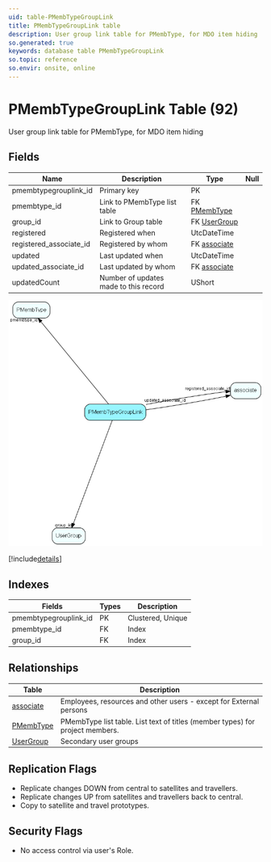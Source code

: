 ```yaml
---
uid: table-PMembTypeGroupLink
title: PMembTypeGroupLink table
description: User group link table for PMembType, for MDO item hiding
so.generated: true
keywords: database table PMembTypeGroupLink
so.topic: reference
so.envir: onsite, online
---
```


# PMembTypeGroupLink Table (92)

User group link table for PMembType, for MDO item hiding

## Fields

| Name | Description | Type | Null |
|------|-------------|------|:----:|
|pmembtypegrouplink\_id|Primary key|PK| |
|pmembtype\_id|Link to PMembType list table|FK [PMembType](pmembtype.md)| |
|group\_id|Link to Group table|FK [UserGroup](usergroup.md)| |
|registered|Registered when|UtcDateTime| |
|registered\_associate\_id|Registered by whom|FK [associate](associate.md)| |
|updated|Last updated when|UtcDateTime| |
|updated\_associate\_id|Last updated by whom|FK [associate](associate.md)| |
|updatedCount|Number of updates made to this record|UShort| |


![PMembTypeGroupLink table relationship diagram](./media/PMembTypeGroupLink.png)

[!include[details](./includes/pmembtypegrouplink.md)]

## Indexes

| Fields | Types | Description |
|--------|-------|-------------|
|pmembtypegrouplink\_id |PK |Clustered, Unique |
|pmembtype\_id |FK |Index |
|group\_id |FK |Index |

## Relationships

| Table|  Description |
|------|-------------|
|[associate](associate.md)  |Employees, resources and other users - except for External persons |
|[PMembType](pmembtype.md)  |PMembType list table. List text of titles (member types) for project members. |
|[UserGroup](usergroup.md)  |Secondary user groups |


## Replication Flags

* Replicate changes DOWN from central to satellites and travellers.
* Replicate changes UP from satellites and travellers back to central.
* Copy to satellite and travel prototypes.

## Security Flags

* No access control via user's Role.

